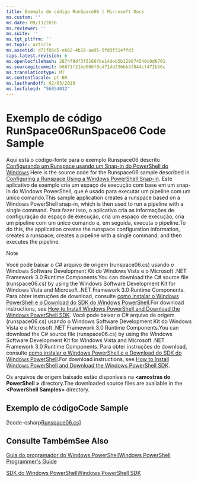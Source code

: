```yaml
---
title: Exemplo de código RunSpace06 | Microsoft Docs
ms.custom: ''
ms.date: 09/13/2016
ms.reviewer: ''
ms.suite: ''
ms.tgt_pltfrm: ''
ms.topic: article
ms.assetid: d71f86d5-eb62-4b16-aa95-5fd3f314ffd3
caps.latest.revision: 6
ms.openlocfilehash: 2874f9df3f5166fbe14deb5b128674540c0d6701
ms.sourcegitcommit: b6871f21bd666f9cd71dd336bb3f844cf472b56c
ms.translationtype: MT
ms.contentlocale: pt-BR
ms.lasthandoff: 02/03/2019
ms.locfileid: "56854032"
---
```

# <a name="runspace06-code-sample"></a><span data-ttu-id="734af-102">Exemplo de código RunSpace06</span><span class="sxs-lookup"><span data-stu-id="734af-102">RunSpace06 Code Sample</span></span>

<span data-ttu-id="734af-103">Aqui está o código-fonte para o exemplo Runspace06 descrito [Configurando um Runspace usando um Snap-in do PowerShell do Windows](http://msdn.microsoft.com/en-us/a7289ee8-9732-49ee-91c7-d533e9538b83).</span><span class="sxs-lookup"><span data-stu-id="734af-103">Here is the source code for the Runspace06 sample described in [Configuring a Runspace Using a Windows PowerShell Snap-in](http://msdn.microsoft.com/en-us/a7289ee8-9732-49ee-91c7-d533e9538b83).</span></span> <span data-ttu-id="734af-104">Este aplicativo de exemplo cria um espaço de execução com base em um snap-in do Windows PowerShell, que é usado para executar um pipeline com um único comando.</span><span class="sxs-lookup"><span data-stu-id="734af-104">This sample application creates a runspace based on a Windows PowerShell snap-in, which is then used to run a pipeline with a single command.</span></span> <span data-ttu-id="734af-105">Para fazer isso, o aplicativo cria as informações de configuração do espaço de execução, cria um espaço de execução, cria um pipeline com um único comando e, em seguida, executa o pipeline.</span><span class="sxs-lookup"><span data-stu-id="734af-105">To do this, the application creates the runspace configuration information, creates a runspace, creates a pipeline with a single command, and then executes the pipeline.</span></span>

> [!NOTE]
> <span data-ttu-id="734af-106">Você pode baixar o C# arquivo de origem (runspace06.cs) usando o Windows Software Development Kit do Windows Vista e o Microsoft .NET Framework 3.0 Runtime Components.</span><span class="sxs-lookup"><span data-stu-id="734af-106">You can download the C# source file (runspace06.cs) by using the Windows Software Development Kit for Windows Vista and Microsoft .NET Framework 3.0 Runtime Components.</span></span> <span data-ttu-id="734af-107">Para obter instruções de download, consulte [como instalar o Windows PowerShell e o Download do SDK do Windows PowerShell](/powershell/developer/installing-the-windows-powershell-sdk).</span><span class="sxs-lookup"><span data-stu-id="734af-107">For download instructions, see [How to Install Windows PowerShell and Download the Windows PowerShell SDK](/powershell/developer/installing-the-windows-powershell-sdk).</span></span>
> <span data-ttu-id="734af-108">Você pode baixar o C# arquivo de origem (runspace06.cs) usando o Windows Software Development Kit do Windows Vista e o Microsoft .NET Framework 3.0 Runtime Components.</span><span class="sxs-lookup"><span data-stu-id="734af-108">You can download the C# source file (runspace06.cs) by using the Windows Software Development Kit for Windows Vista and Microsoft .NET Framework 3.0 Runtime Components.</span></span> <span data-ttu-id="734af-109">Para obter instruções de download, consulte [como instalar o Windows PowerShell e o Download do SDK do Windows PowerShell](/powershell/developer/installing-the-windows-powershell-sdk).</span><span class="sxs-lookup"><span data-stu-id="734af-109">For download instructions, see [How to Install Windows PowerShell and Download the Windows PowerShell SDK](/powershell/developer/installing-the-windows-powershell-sdk).</span></span>
>
> <span data-ttu-id="734af-110">Os arquivos de origem baixado estão disponíveis na  **\<amostras do PowerShell >** directory.</span><span class="sxs-lookup"><span data-stu-id="734af-110">The downloaded source files are available in the **\<PowerShell Samples>** directory.</span></span>

## <a name="code-sample"></a><span data-ttu-id="734af-111">Exemplo de código</span><span class="sxs-lookup"><span data-stu-id="734af-111">Code Sample</span></span>

[!code-csharp[Runspace06.cs](../../powershell-sdk-samples/SDK-2.0/csharp/Runspace06/Runspace06.cs#L11-L85 "Runspace06.cs")]

## <a name="see-also"></a><span data-ttu-id="734af-112">Consulte Também</span><span class="sxs-lookup"><span data-stu-id="734af-112">See Also</span></span>

[<span data-ttu-id="734af-113">Guia do programador do Windows PowerShell</span><span class="sxs-lookup"><span data-stu-id="734af-113">Windows PowerShell Programmer's Guide</span></span>](./windows-powershell-programmer-s-guide.md)

[<span data-ttu-id="734af-114">SDK do Windows PowerShell</span><span class="sxs-lookup"><span data-stu-id="734af-114">Windows PowerShell SDK</span></span>](../windows-powershell-reference.md)